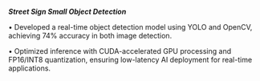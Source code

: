 ***Street Sign Small Object Detection***

•	Developed a real-time object detection model using YOLO and OpenCV, achieving 74% accuracy in both image detection.

•	Optimized inference with CUDA-accelerated GPU processing and FP16/INT8 quantization, ensuring low-latency AI deployment for real-time applications.

